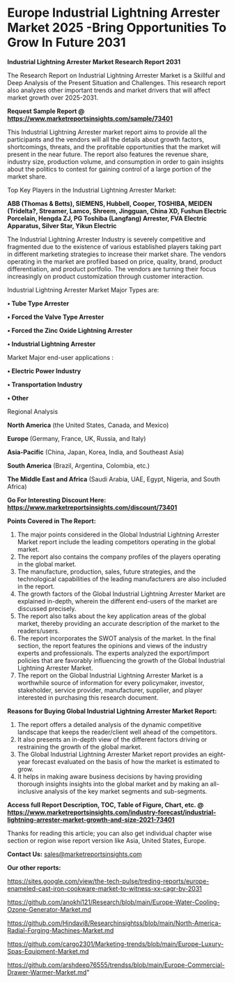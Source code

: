  # Europe Industrial Lightning Arrester Market 2025 -Bring Opportunities To Grow In Future 2031

<strong>Industrial Lightning Arrester Market Research Report 2031</strong>

The Research Report on Industrial Lightning Arrester Market is a Skillful and Deep Analysis of the Present Situation and Challenges. This research report also analyzes other important trends and market drivers that will affect market growth over 2025-2031.

<strong>Request Sample Report @ <a href=https://www.marketreportsinsights.com/sample/73401>https://www.marketreportsinsights.com/sample/73401</a></strong>

This Industrial Lightning Arrester market report aims to provide all the participants and the vendors will all the details about growth factors, shortcomings, threats, and the profitable opportunities that the market will present in the near future. The report also features the revenue share, industry size, production volume, and consumption in order to gain insights about the politics to contest for gaining control of a large portion of the market share.

Top Key Players in the Industrial Lightning Arrester Market:

<strong>ABB (Thomas & Betts), SIEMENS, Hubbell, Cooper, TOSHIBA, MEIDEN (Tridelta?, Streamer, Lamco, Shreem, Jingguan, China XD, Fushun Electric Porcelain, Hengda ZJ, PG Toshiba (Langfang) Arrester, FVA Electric Apparatus, Silver Star, Yikun Electric</strong>

The Industrial Lightning Arrester Industry is severely competitive and fragmented due to the existence of various established players taking part in different marketing strategies to increase their market share. The vendors operating in the market are profiled based on price, quality, brand, product differentiation, and product portfolio. The vendors are turning their focus increasingly on product customization through customer interaction.

Industrial Lightning Arrester Market Major Types are:

<strong>• Tube Type Arrester

• Forced the Valve Type Arrester

• Forced the Zinc Oxide Lightning Arrester

• Industrial Lightning Arrester</strong>

Market Major end-user applications :

<strong>• Electric Power Industry

• Transportation Industry

• Other</strong>

Regional Analysis

</u><strong><b>North America</b></strong> (the United States, Canada, and Mexico)

<strong><b>Europe </b></strong>(Germany, France, UK, Russia, and Italy)

<strong><b>Asia-Pacific</b></strong> (China, Japan, Korea, India, and Southeast Asia)

<strong><b>South America</b></strong> (Brazil, Argentina, Colombia, etc.)

<strong><b>The Middle East and Africa</b></strong> (Saudi Arabia, UAE, Egypt, Nigeria, and South Africa)

<strong>Go For Interesting Discount Here: <a href=https://www.marketreportsinsights.com/discount/73401>https://www.marketreportsinsights.com/discount/73401</a></strong>

<strong>Points Covered in The Report:</strong>
<ol>
  <li>The major points considered in the Global Industrial Lightning Arrester Market report include the leading competitors operating in the global market.</li>
  <li>The report also contains the company profiles of the players operating in the global market.</li>
  <li>The manufacture, production, sales, future strategies, and the technological capabilities of the leading manufacturers are also included in the report.</li>
  <li>The growth factors of the Global Industrial Lightning Arrester Market are explained in-depth, wherein the different end-users of the market are discussed precisely.</li>
  <li>The report also talks about the key application areas of the global market, thereby providing an accurate description of the market to the readers/users.</li>
  <li>The report incorporates the SWOT analysis of the market. In the final section, the report features the opinions and views of the industry experts and professionals. The experts analyzed the export/import policies that are favorably influencing the growth of the Global Industrial Lightning Arrester Market.</li>
  <li>The report on the Global Industrial Lightning Arrester Market is a worthwhile source of information for every policymaker, investor, stakeholder, service provider, manufacturer, supplier, and player interested in purchasing this research document.</li>
</ol>
<strong>Reasons for Buying Global Industrial Lightning Arrester Market Report:</strong>

<ol>
  <li>The report offers a detailed analysis of the dynamic competitive landscape that keeps the reader/client well ahead of the competitors.</li>
  <li>It also presents an in-depth view of the different factors driving or restraining the growth of the global market.</li>
  <li>The Global Industrial Lightning Arrester Market report provides an eight-year forecast evaluated on the basis of how the market is estimated to grow.</li>
  <li>It helps in making aware business decisions by having providing thorough insights insights into the global market and by making an all-inclusive analysis of the key market segments and sub-segments.</li>
</ol>
<strong>Access full Report Description, TOC, Table of Figure, Chart, etc. @ <a href=https://www.marketreportsinsights.com/industry-forecast/industrial-lightning-arrester-market-growth-and-size-2021-73401>https://www.marketreportsinsights.com/industry-forecast/industrial-lightning-arrester-market-growth-and-size-2021-73401</a></strong>


Thanks for reading this article; you can also get individual chapter wise section or region wise report version like Asia, United States, Europe.

<strong>Contact Us:</strong>
sales@marketreportsinsights.com

<strong>Our other reports:</strong>

<a href=https://sites.google.com/view/the-tech-pulse/treding-reports/europe-enameled-cast-iron-cookware-market-to-witness-xx-cagr-by-2031>https://sites.google.com/view/the-tech-pulse/treding-reports/europe-enameled-cast-iron-cookware-market-to-witness-xx-cagr-by-2031</a>

<a href=https://github.com/anokhi121/Research/blob/main/Europe-Water-Cooling-Ozone-Generator-Market.md>https://github.com/anokhi121/Research/blob/main/Europe-Water-Cooling-Ozone-Generator-Market.md</a>

<a href=https://github.com/Hindavi8/Researchinsightss/blob/main/North-America-Radial-Forging-Machines-Market.md>https://github.com/Hindavi8/Researchinsightss/blob/main/North-America-Radial-Forging-Machines-Market.md</a>

<a href=https://github.com/cargo2301/Marketing-trends/blob/main/Europe-Luxury-Spas-Equipment-Market.md>https://github.com/cargo2301/Marketing-trends/blob/main/Europe-Luxury-Spas-Equipment-Market.md</a>

<a href=https://github.com/arshdeep76555/trendss/blob/main/Europe-Commercial-Drawer-Warmer-Market.md>https://github.com/arshdeep76555/trendss/blob/main/Europe-Commercial-Drawer-Warmer-Market.md</a>"
